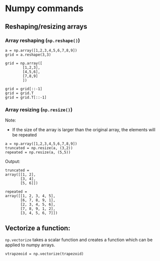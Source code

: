 # Numpy commands


## Reshaping/resizing arrays


### Array reshaping (`np.reshape()`)

~~~~
a = np.array([1,2,3,4,5,6,7,8,9])
grid = a.reshape(3,3)

grid = np.array([
        [1,2,3],
        [4,5,6],
        [7,8,9]
        ])

grid = grid[::-1]
grid = grid.T
grid = grid.T[::-1]
~~~~

### Array resizing (`np.resize()`)

Note:
- If the size of the array is larger than the original array, the elements will be repeated

~~~~
a = np.array([1,2,3,4,5,6,7,8,9])
truncated = np.resize(a, (3,2))
repeated = np.resize(a, (5,5))
~~~~

Output:

~~~~
truncated =
array([[1, 2],
       [3, 4],
       [5, 6]])
~~~~

~~~~
repeated =
array([[1, 2, 3, 4, 5],
       [6, 7, 8, 9, 1],
       [2, 3, 4, 5, 6],
       [7, 8, 9, 1, 2],
       [3, 4, 5, 6, 7]])
~~~~


## Vectorize a function:

`np.vectorize` takes a scalar function and creates a function which can be applied to numpy arrays.

~~~~
vtrapzeoid = np.vectorize(trapezoid)
~~~~
